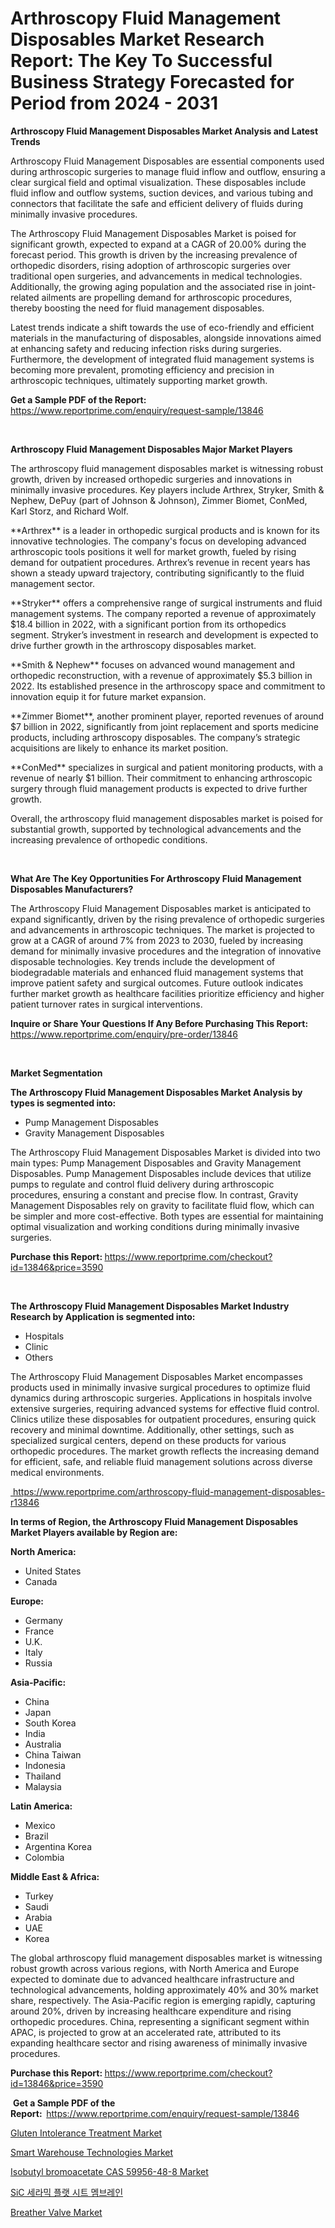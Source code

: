<p><h1>Arthroscopy Fluid Management Disposables Market Research Report: The Key To Successful Business Strategy Forecasted for Period from 2024 - 2031</h1></p><p><strong>Arthroscopy Fluid Management Disposables Market Analysis and Latest Trends</strong></p>
<p><p>Arthroscopy Fluid Management Disposables are essential components used during arthroscopic surgeries to manage fluid inflow and outflow, ensuring a clear surgical field and optimal visualization. These disposables include fluid inflow and outflow systems, suction devices, and various tubing and connectors that facilitate the safe and efficient delivery of fluids during minimally invasive procedures.</p><p>The Arthroscopy Fluid Management Disposables Market is poised for significant growth, expected to expand at a CAGR of 20.00% during the forecast period. This growth is driven by the increasing prevalence of orthopedic disorders, rising adoption of arthroscopic surgeries over traditional open surgeries, and advancements in medical technologies. Additionally, the growing aging population and the associated rise in joint-related ailments are propelling demand for arthroscopic procedures, thereby boosting the need for fluid management disposables.</p><p>Latest trends indicate a shift towards the use of eco-friendly and efficient materials in the manufacturing of disposables, alongside innovations aimed at enhancing safety and reducing infection risks during surgeries. Furthermore, the development of integrated fluid management systems is becoming more prevalent, promoting efficiency and precision in arthroscopic techniques, ultimately supporting market growth.</p></p>
<p><strong>Get a Sample PDF of the Report:&nbsp;</strong> <a href="https://www.reportprime.com/enquiry/request-sample/13846">https://www.reportprime.com/enquiry/request-sample/13846</a></p>
<p>&nbsp;</p>
<p><strong>Arthroscopy Fluid Management Disposables Major Market Players</strong></p>
<p><p>The arthroscopy fluid management disposables market is witnessing robust growth, driven by increased orthopedic surgeries and innovations in minimally invasive procedures. Key players include Arthrex, Stryker, Smith & Nephew, DePuy (part of Johnson & Johnson), Zimmer Biomet, ConMed, Karl Storz, and Richard Wolf.</p><p>**Arthrex** is a leader in orthopedic surgical products and is known for its innovative technologies. The company's focus on developing advanced arthroscopic tools positions it well for market growth, fueled by rising demand for outpatient procedures. Arthrex’s revenue in recent years has shown a steady upward trajectory, contributing significantly to the fluid management sector.</p><p>**Stryker** offers a comprehensive range of surgical instruments and fluid management systems. The company reported a revenue of approximately $18.4 billion in 2022, with a significant portion from its orthopedics segment. Stryker’s investment in research and development is expected to drive further growth in the arthroscopy disposables market.</p><p>**Smith & Nephew** focuses on advanced wound management and orthopedic reconstruction, with a revenue of approximately $5.3 billion in 2022. Its established presence in the arthroscopy space and commitment to innovation equip it for future market expansion.</p><p>**Zimmer Biomet**, another prominent player, reported revenues of around $7 billion in 2022, significantly from joint replacement and sports medicine products, including arthroscopy disposables. The company’s strategic acquisitions are likely to enhance its market position.</p><p>**ConMed** specializes in surgical and patient monitoring products, with a revenue of nearly $1 billion. Their commitment to enhancing arthroscopic surgery through fluid management products is expected to drive further growth.</p><p>Overall, the arthroscopy fluid management disposables market is poised for substantial growth, supported by technological advancements and the increasing prevalence of orthopedic conditions.</p></p>
<p>&nbsp;</p>
<p><strong>What Are The Key Opportunities For Arthroscopy Fluid Management Disposables Manufacturers?</strong></p>
<p><p>The Arthroscopy Fluid Management Disposables market is anticipated to expand significantly, driven by the rising prevalence of orthopedic surgeries and advancements in arthroscopic techniques. The market is projected to grow at a CAGR of around 7% from 2023 to 2030, fueled by increasing demand for minimally invasive procedures and the integration of innovative disposable technologies. Key trends include the development of biodegradable materials and enhanced fluid management systems that improve patient safety and surgical outcomes. Future outlook indicates further market growth as healthcare facilities prioritize efficiency and higher patient turnover rates in surgical interventions.</p></p>
<p><strong>Inquire or Share Your Questions If Any Before Purchasing This Report:</strong> <a href="https://www.reportprime.com/enquiry/pre-order/13846">https://www.reportprime.com/enquiry/pre-order/13846</a></p>
<p>&nbsp;</p>
<p><strong>Market Segmentation</strong></p>
<p><strong>The Arthroscopy Fluid Management Disposables Market Analysis by types is segmented into:</strong></p>
<p><ul><li>Pump Management Disposables</li><li>Gravity Management Disposables</li></ul></p>
<p><p>The Arthroscopy Fluid Management Disposables Market is divided into two main types: Pump Management Disposables and Gravity Management Disposables. Pump Management Disposables include devices that utilize pumps to regulate and control fluid delivery during arthroscopic procedures, ensuring a constant and precise flow. In contrast, Gravity Management Disposables rely on gravity to facilitate fluid flow, which can be simpler and more cost-effective. Both types are essential for maintaining optimal visualization and working conditions during minimally invasive surgeries.</p></p>
<p><strong>Purchase this Report:&nbsp;</strong><a href="https://www.reportprime.com/checkout?id=13846&price=3590">https://www.reportprime.com/checkout?id=13846&price=3590</a></p>
<p>&nbsp;</p>
<p><strong>The Arthroscopy Fluid Management Disposables Market Industry Research by Application is segmented into:</strong></p>
<p><ul><li>Hospitals</li><li>Clinic</li><li>Others</li></ul></p>
<p><p>The Arthroscopy Fluid Management Disposables Market encompasses products used in minimally invasive surgical procedures to optimize fluid dynamics during arthroscopic surgeries. Applications in hospitals involve extensive surgeries, requiring advanced systems for effective fluid control. Clinics utilize these disposables for outpatient procedures, ensuring quick recovery and minimal downtime. Additionally, other settings, such as specialized surgical centers, depend on these products for various orthopedic procedures. The market growth reflects the increasing demand for efficient, safe, and reliable fluid management solutions across diverse medical environments.</p></p>
<p><a href="https://www.reportprime.com/arthroscopy-fluid-management-disposables-r13846">&nbsp;https://www.reportprime.com/arthroscopy-fluid-management-disposables-r13846</a></p>
<p><strong>In terms of Region, the Arthroscopy Fluid Management Disposables Market Players available by Region are:</strong></p>
<p>
    <p> <strong> North America: </strong>
        <ul>
            <li>United States</li>
            <li>Canada</li>
        </ul>
        </p> 
    <p> <strong> Europe: </strong>
        <ul>
            <li>Germany</li>
            <li>France</li>
            <li>U.K.</li>
            <li>Italy</li>
            <li>Russia</li>
        </ul>
        </p> 
    <p> <strong> Asia-Pacific: </strong>
        <ul>
            <li>China</li>
            <li>Japan</li>
            <li>South Korea</li>
            <li>India</li>
            <li>Australia</li>
            <li>China Taiwan</li>
            <li>Indonesia</li>
            <li>Thailand</li>
            <li>Malaysia</li>
        </ul>
        </p> 
    <p> <strong> Latin America: </strong>
        <ul>
            <li>Mexico</li>
            <li>Brazil</li>
            <li>Argentina Korea</li>
            <li>Colombia</li>
        </ul>
        </p> 
    <p> <strong> Middle East & Africa: </strong>
        <ul>
            <li>Turkey</li>
            <li>Saudi</li>
            <li>Arabia</li>
            <li>UAE</li>
            <li>Korea</li>
        </ul>
    </p>
    </p>
<p><p>The global arthroscopy fluid management disposables market is witnessing robust growth across various regions, with North America and Europe expected to dominate due to advanced healthcare infrastructure and technological advancements, holding approximately 40% and 30% market share, respectively. The Asia-Pacific region is emerging rapidly, capturing around 20%, driven by increasing healthcare expenditure and rising orthopedic procedures. China, representing a significant segment within APAC, is projected to grow at an accelerated rate, attributed to its expanding healthcare sector and rising awareness of minimally invasive procedures.</p></p>
<p><strong>Purchase this Report: </strong><a href="https://www.reportprime.com/checkout?id=13846&price=3590">https://www.reportprime.com/checkout?id=13846&price=3590</a></p>
<p>&nbsp;<strong>Get a Sample PDF of the Report:&nbsp;&nbsp;</strong><a href="https://www.reportprime.com/enquiry/request-sample/13846">https://www.reportprime.com/enquiry/request-sample/13846</a></p>
<p><strong></strong></p>
<p><p><a href="https://github.com/AngelaWalsh696/Market-Research-Report-List-1/blob/main/gluten-intolerance-treatment-market.md">Gluten Intolerance Treatment Market</a></p><p><a href="https://github.com/GRUBBSCHARLES/Market-Research-Report-List-1/blob/main/smart-warehouse-technologies-market.md">Smart Warehouse Technologies Market</a></p><p><a href="https://medium.com/@shirleygreene26/in-the-isobutyl-bromoacetate-cas-59956-48-8-market-the-main-focus-is-on-keeping-costs-low-and-e672cd30563a">Isobutyl bromoacetate CAS 59956-48-8 Market</a></p><p><a href="https://medium.com/@joehodytkiewicz980/%EC%84%B8%EA%B3%84-sic-ceramic-flat-sheet-membrane-market-%EC%9D%80-2024%EC%97%90%EC%84%9C-2031%EB%A1%9C-%EC%97%B0%ED%8F%89%EA%B7%A0-%EC%A6%9D%EA%B0%80%EC%9C%A8%EC%9D%84-%EB%B3%B4%EC%9D%BC-%EA%B2%83%EC%9C%BC%EB%A1%9C-%EC%98%88%EC%83%81%EB%90%A9%EB%8B%88%EB%8B%A4-cb849a039907">SiC 세라믹 플랫 시트 멤브레인</a></p><p><a href="https://www.linkedin.com/pulse/exploring-breather-valve-market-dynamics-revenue-analysis-growth-pxo6e?trackingId=HfXfD7TNQ9elec5wDTUr%2BQ%3D%3D">Breather Valve Market</a></p></p>